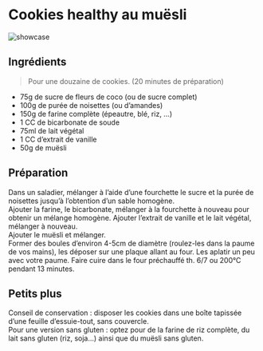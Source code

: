 # Cookies healthy au muësli

![showcase](http://123veggie.fr/wp-content/uploads/2015/06/cookies-complets-muesli.jpg)

## Ingrédients

> Pour une douzaine de cookies. (20 minutes de préparation)

* 75g de sucre de fleurs de coco (ou de sucre complet)
* 100g de purée de noisettes (ou d’amandes)
* 150g de farine complète (épeautre, blé, riz, …)
* 1 CC de bicarbonate de soude
* 75ml de lait végétal
* 1 CC d’extrait de vanille
* 50g de muësli

## Préparation

Dans un saladier, mélanger à l’aide d’une fourchette le sucre et la purée de noisettes jusqu’à l’obtention d’un sable homogène.  
Ajouter la farine, le bicarbonate, mélanger à la fourchette à nouveau pour obtenir un mélange homogène. Ajouter l’extrait de vanille et le lait végétal, mélanger à nouveau.  
Ajouter le muësli et mélanger.  
Former des boules d’environ 4-5cm de diamètre (roulez-les dans la paume de vos mains), les déposer sur une plaque allant au four. Les aplatir un peu avec votre paume. Faire cuire dans le four préchauffé th. 6/7 ou 200°C pendant 13 minutes.

## Petits plus

Conseil de conservation : disposer les cookies dans une boîte tapissée d’une feuille d’essuie-tout, sans couvercle.  
Pour une version sans gluten : optez pour de la farine de riz complète, du lait sans gluten (riz, soja…) ainsi que du muësli sans gluten.
